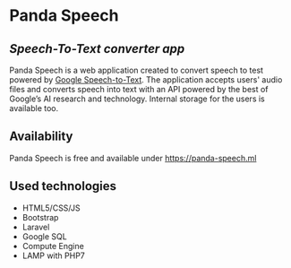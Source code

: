 # Panda Speech
## _Speech-To-Text converter app_

Panda Speech is a web application created to convert speech to test powered by [Google Speech-to-Text](https://cloud.google.com/speech-to-text). The application accepts users' audio files and converts speech into text with an API powered by the best of Google’s AI research and technology. Internal storage for the users is available too.

## Availability
Panda Speech is free and available under https://panda-speech.ml

## Used technologies
- HTML5/CSS/JS
- Bootstrap
- Laravel
- Google SQL
- Compute Engine
- LAMP with PHP7
